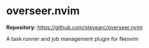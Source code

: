 # overseer.nvim

**Repository:** https://github.com/stevearc/overseer.nvim

A task runner and job management plugin for Neovim
